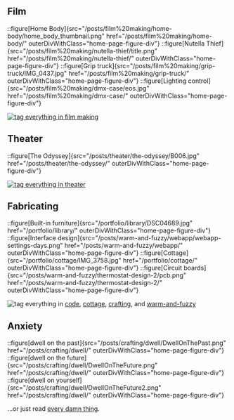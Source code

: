 ## Film

<div class="home-page-figure-container">

::figure[Home Body]{src="/posts/film%20making/home-body/home_body_thumbnail.png" href="/posts/film%20making/home-body/" outerDivWithClass="home-page-figure-div"}
::figure[Nutella Thief]{src="/posts/film%20making/nutella-thief/title.png" href="/posts/film%20making/nutella-thief/" outerDivWithClass="home-page-figure-div"}
::figure[Grip truck]{src="/posts/film%20making/grip-truck/IMG_0437.jpg" href="/posts/film%20making/grip-truck/" outerDivWithClass="home-page-figure-div"}
::figure[Lighting control]{src="/posts/film%20making/dmx-case/eos.jpg" href="/posts/film%20making/dmx-case/" outerDivWithClass="home-page-figure-div"}

</div>

<div class="home-page-tags-container">
  <a href="/tags/posts/film%20making/"><img class="w1 h1 v-mid" src="/assets/icons/tag.svg" alt="tag" /> everything in film making</a>
</div>

## Theater

<div class="home-page-figure-container">

::figure[The Odyssey]{src="/posts/theater/the-odyssey/B006.jpg" href="/posts/theater/the-odyssey/" outerDivWithClass="home-page-figure-div"}

</div>

<div class="home-page-tags-container">
  <a href="/tags/posts/theater/"><img class="w1 h1 v-mid" src="/assets/icons/tag.svg" alt="tag" /> everything in theater</a>
</div>

## Fabricating

<div class="home-page-figure-container">

::figure[Built-in furniture]{src="/portfolio/library/DSC04689.jpg" href="/portfolio/library/" outerDivWithClass="home-page-figure-div"}
::figure[Interface design]{src="/posts/warm-and-fuzzy/webapp/webapp-settings-days.png" href="/posts/warm-and-fuzzy/webapp/" outerDivWithClass="home-page-figure-div"}
::figure[Cottage]{src="/portfolio/cottage/IMG_3758.jpg" href="/portfolio/cottage/" outerDivWithClass="home-page-figure-div"}
::figure[Circuit boards]{src="/posts/warm-and-fuzzy/thermostat-design-2/pcb.png" href="/posts/warm-and-fuzzy/thermostat-design-2/" outerDivWithClass="home-page-figure-div"}

</div>

<div class="home-page-tags-container">
  <img class="w1 h1 v-mid" src="/assets/icons/tag.svg" alt="tag" /> everything in 
  <a href="/tags/posts/code/">code</a>, <a href="/tags/posts/cottage/">cottage</a>, <a href="/tags/posts/crafting/">crafting</a>, and <a href="/tags/posts/warm-and-fuzzy/">warm-and-fuzzy</a>
</div>

## Anxiety

<div class="home-page-figure-container">

::figure[dwell on the past]{src="/posts/crafting/dwell/DwellOnThePast.png" href="/posts/crafting/dwell/" outerDivWithClass="home-page-figure-div"}
::figure[dwell on the future]{src="/posts/crafting/dwell/DwellOnTheFuture.png" href="/posts/crafting/dwell/" outerDivWithClass="home-page-figure-div"}
::figure[dwell on yourself]{src="/posts/crafting/dwell/DwellOnTheFuture2.png" href="/posts/crafting/dwell/" outerDivWithClass="home-page-figure-div"}

</div>

<div class="home-page-tags-container pa3">
  ...or just read <a href="/posts/all/">every damn thing</a>.
</div>
